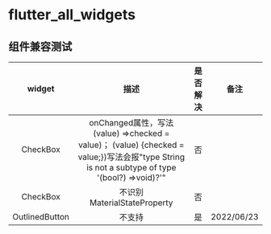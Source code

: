 # flutter_all_widgets

## 组件兼容测试
**widget** | **描述** | **是否解决** | **备注**
:-:|:-:|:-:|:-:
CheckBox |onChanged属性，写法 (value) =>checked = value)； (value) {checked = value;})写法会报"type String is not a subtype of type '(bool?) =>void)?'"| 否||
CheckBox | 不识别 MaterialStateProperty | 否 |
OutlinedButton | 不支持 | 是 | 2022/06/23

